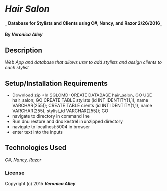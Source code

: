 # _Hair Salon_

#### _ Database for Stylists and Clients using C#, Nancy, and Razor 2/26/2016_

#### By _**Veronica Alley**_

## Description

_Web App and database that allows user to add stylists and assign clients to each stylist_

## Setup/Installation Requirements

* Download zip
*In SQLCMD:
CREATE DATABASE hair_salon;
GO
USE hair_salon;
GO
CREATE TABLE stylists (id INT IDENTITY(1,1), name VARCHAR(255));
CREATE TABLE clients (id INT IDENTITY(1,1), name VARCHAR(255), stylist_id VARCHAR(255));
GO
* navigate to directory in command line
* Run dnu restore and dnx kestrel in unzipped directory
* navigate to localhost:5004 in browser
* enter text into the inputs

## Technologies Used

_C#, Nancy, Razor_

### License

Copyright (c) 2015 **_Veronica Alley_**
